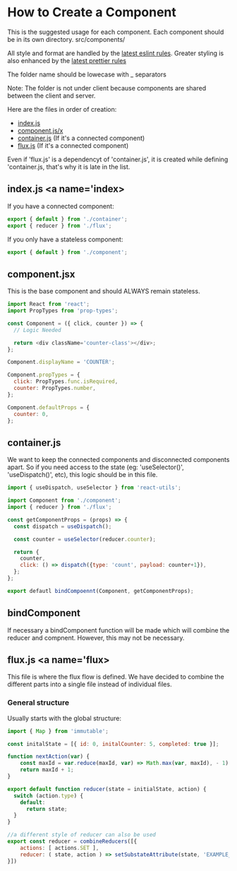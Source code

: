 # How to Create a Component

This is the suggested usage for each component. Each component should be in its own directory.
src/components/<component-name>

All style and format are handled by the [latest eslint rules](https://eslint.org/docs/rules/).
Greater styling is also enhanced by the [latest prettier rules](https://prettier.io/docs/en/options.html)

The folder name should be lowecase with \_ separators

Note: The folder is not under client because components are shared between the client and server.

Here are the files in order of creation:

- [index.js](#index)
- [component.js/x](#component)
- [container.js](#container) (If it's a connected component)
- [flux.js](#flux) (If it's a connected component)

Even if 'flux.js' is a dependencyt of 'container.js', it is created while defining 'container.js, that's why it is late in the list.

## index.js <a name='index></a>

If you have a connected component:

```javascript
export { default } from './container';
export { reducer } from './flux';
```

If you only have a stateless component:

```javascript
export { default } from './component';
```

## component.jsx <a name='component'></a>

This is the base component and should ALWAYS remain stateless.

```javascript
import React from 'react';
import PropTypes from 'prop-types';

const Component = ({ click, counter }) => {
  // Logic Needed

  return <div className='counter-class'></div>;
};

Component.displayName = 'COUNTER';

Component.propTypes = {
  click: PropTypes.func.isRequired,
  counter: PropTypes.number,
};

Component.defaultProps = {
  counter: 0,
};
```

## container.js <a name='container'></a>

We want to keep the connected components and disconnected components apart. So if you need access to the state (eg: 'useSelector()', 'useDispatch()', etc), this logic should be in this file.

```javascript
import { useDispatch, useSelector } from 'react-utils';

import Component from './component';
import { reducer } from './flux';

const getComponentProps = (props) => {
  const dispatch = useDispatch();

  const counter = useSelector(reducer.counter);

  return {
    counter,
    click: () => dispatch({type: 'count', payload: counter+1}),
  };
};

export defautl bindCompoennt(Component, getComponentProps);
```

## bindComponent

If necessary a bindComponent function will be made which will combine the reducer and compnent. However, this may not be necessary.

## flux.js <a name='flux></a>

This file is where the flux flow is defined. We have decided to combine the different parts into a single file instead of individual files.

### General structure

Usually starts with the global structure:

```javascript
import { Map } from 'immutable';

const initalState = [{ id: 0, initalCounter: 5, completed: true }];

function nextAction(var) {
	const maxId = var.reduce(maxId, var) => Math.max(var, maxId), - 1)
	return maxId + 1;
}

export default function reducer(state = initialState, action) {
  switch (action.type) {
    default:
      return state;
  }
}

//a different style of reducer can also be used
export const reducer = combineReducers([{
	actions: [ actions.SET ],
	reducer: ( state, action ) => setSubstateAttribute(state, 'EXAMPLE_APP', 'count', action.payload?.count)
}])
```
